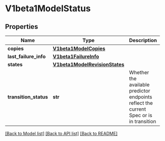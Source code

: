 # V1beta1ModelStatus

## Properties
Name | Type | Description | Notes
------------ | ------------- | ------------- | -------------
**copies** | [**V1beta1ModelCopies**](V1beta1ModelCopies.md) |  | [optional] 
**last_failure_info** | [**V1beta1FailureInfo**](V1beta1FailureInfo.md) |  | [optional] 
**states** | [**V1beta1ModelRevisionStates**](V1beta1ModelRevisionStates.md) |  | [optional] 
**transition_status** | **str** | Whether the available predictor endpoints reflect the current Spec or is in transition | [default to '']

[[Back to Model list]](../README.md#documentation-for-models) [[Back to API list]](../README.md#documentation-for-api-endpoints) [[Back to README]](../README.md)


